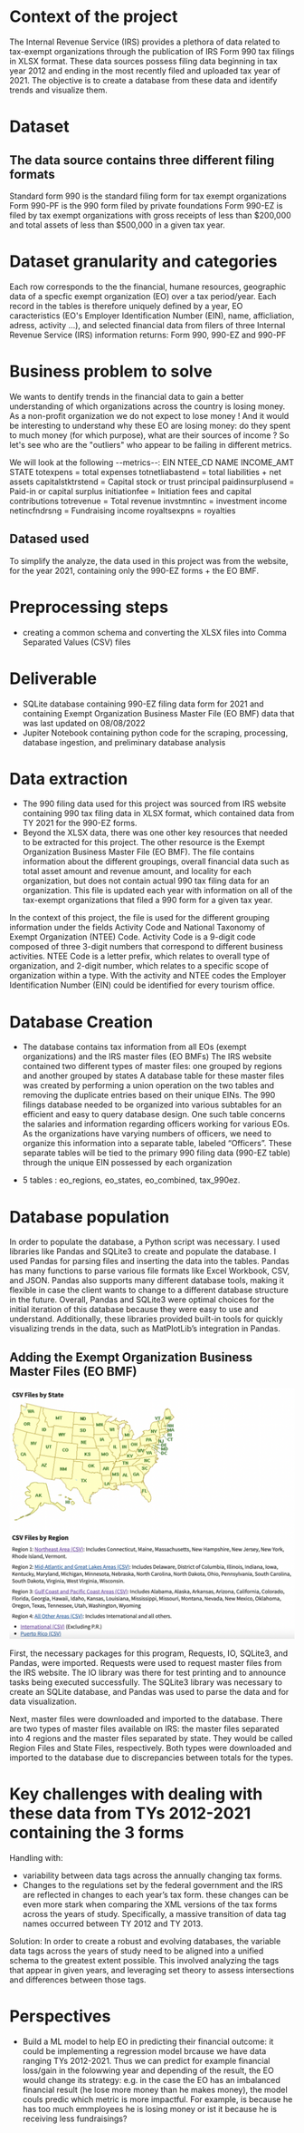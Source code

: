 # Context of the project

The Internal Revenue Service (IRS) provides a plethora of data related to tax-exempt organizations through the publication of IRS Form 990 tax filings in XLSX format. These data sources possess filing data beginning in tax year 2012 and ending in the most recently filed and uploaded tax year of 2021. The objective is to create a database from these data and identify trends and visualize them.


# Dataset
## The data source contains three different filing formats
Standard form 990 is the standard filing form for tax exempt organizations
Form 990-PF is the 990 form filed by private foundations
Form 990-EZ is filed by tax exempt organizations with gross receipts of less than $200,000 and total assets of less than $500,000 in a given tax year.

# Dataset granularity and categories
Each row corresponds to the the financial, humane resources, geographic data of a specfic exempt organization (EO) over a tax period/year.
Each record in the tables is therefore uniquely defined by a year, EO caracteristics (EO's Employer Identification Number (EIN), name, afficliation, adress, activity ...), and selected financial data from filers of three Internal Revenue Service (IRS) information returns: Form 990, 990-EZ and 990-PF

# Business problem to solve

We wants to dentify trends in the financial data to gain a better understanding of which organizations across the country is losing money. As a non-profit organization we do not expect to lose money ! And it would be interesting to understand why these EO are losing money: do they spent to much money (for which purpose), what are their sources of income ?
So let's see who are the "outliers" who appear to be failing in different metrics.

We will look at the following  --metrics--:
EIN
NTEE_CD
NAME
INCOME_AMT
STATE
totexpens = total expenses
totnetliabastend = total liabilities + net assets
capitalstktrstend = Capital stock or trust principal 
paidinsurplusend = Paid-in or capital surplus 
initiationfee = Initiation fees and capital contributions
totrevenue = Total revenue
invstmntinc = investment income 
netincfndrsng = Fundraising income
royaltsexpns = royalties


## Datased used
To simplify the analyze, the data used in this project was from the website, for the year 2021, containing only the 990-EZ forms + the EO BMF.


# Preprocessing steps
- creating a common schema and converting the XLSX files into Comma Separated Values (CSV) files

# Deliverable
- SQLite database containing 990-EZ filing data form for 2021 and containing Exempt Organization Business Master File (EO BMF) data that was last updated on 08/08/2022
- Jupiter Notebook containing python code for the scraping, processing, database ingestion, and preliminary database analysis

# Data extraction
- The 990 filing data used for this project was sourced from IRS website containing 990 tax filing data in XLSX format, which contained data from TY 2021 for the 990-EZ forms.
- Beyond the XLSX data, there was one other key resources that needed to be extracted for this project. The other resource is the Exempt Organization Business Master File (EO BMF). The file contains information about the different groupings, overall financial data such as total asset amount and revenue amount, and locality for each organization, but does not contain actual 990 tax filing data for an organization. This file is updated each year with information on all of the tax-exempt organizations that filed a 990 form for a given tax year. 

In the context of this project, the file is used for the different grouping information under the fields Activity Code and National Taxonomy of Exempt Organization (NTEE) Code. Activity Code is a 9-digit code composed of three 3-digit numbers that correspond to different business activities. NTEE Code is a letter prefix, which relates to overall type of organization, and 2-digit number, which relates to a specific scope of organization within a type. With the activity and NTEE codes the Employer Identification Number (EIN) could be identified for every tourism office. 

# Database Creation

- The database contains tax information from all EOs (exempt organizations) and the IRS master files (EO BMFs)
The IRS website contained two different types of master files: one grouped by regions and another grouped by states 
A database table for these master files was created by performing a union operation on the two tables and removing the duplicate entries based on their unique EINs.
The 990 filings database needed to be organized into various subtables for an efficient and easy to query database design.
One such table concerns the salaries and information regarding officers working for various EOs. As the organizations have varying numbers of officers, we need to organize this information into a separate table, labeled “Officers”.
 These separate tables will be tied to the primary 990 filing data (990-EZ table) through the unique EIN possessed by each organization
 
 - 5 tables : eo_regions, eo_states, eo_combined, tax_990ez.

# Database population

In order to populate the database, a Python script was necessary. I used libraries like Pandas and SQLite3 to create and populate the database. I used Pandas for parsing files and inserting the data into the tables. Pandas has many functions to parse various file formats like Excel Workbook, CSV, and JSON. Pandas also supports many different database tools, making it flexible in case the client wants to change to a different database structure in the future. Overall, Pandas and SQLite3 were optimal choices for the initial iteration of this database because they were easy to use and understand. Additionally, these libraries provided built-in tools for quickly visualizing trends in the data, such as MatPlotLib’s integration in Pandas.

## Adding the Exempt Organization Business Master Files (EO BMF)

![alt text](EOBMF.png)

First, the necessary packages for this program, Requests, IO, SQLite3, and Pandas, were imported. Requests were used to request master files from the IRS website. The IO library was there for test printing and to announce tasks being executed successfully. The SQLite3 library was necessary to create an SQLite database, and Pandas was used to parse the data and for data visualization.

Next, master files were downloaded and imported to the database. There are two types of master files available on IRS: the master files separated into 4 regions and the master files separated by state. They would be called Region Files and State Files, respectively. Both types were downloaded and imported to the database due to discrepancies between totals for the types.


# Key challenges with dealing with these data from TYs 2012-2021 containing the 3 forms
Handling with:
- variability between data tags across the annually changing tax forms.
- Changes to the regulations set by the federal government and the IRS are reflected in changes to each year’s tax form. these changes can be even more stark when comparing the XML versions of the tax forms across the years of study. Specifically, a massive transition of data tag names occurred between TY 2012 and TY 2013.

Solution: In order to create a robust and evolving databases, the variable data tags across the years of study need to be aligned into a unified schema to the greatest extent possible. This involved analyzing the tags that appear in given years, and leveraging set theory to assess intersections and differences between those tags. 

# Perspectives
- Build a ML model to help EO in predicting their financial outcome: it could be implementing a regression model brcause we have data ranging TYs 2012-2021. Thus we can predict for example financial loss/gain in the folowwing year and depending of the result, the EO would change its strategy: e.g. in the case the EO has an imbalanced financial result (he lose more money than he makes money), the model couls predic which metric is more impactful. For example, is because he has too much emmployees he is losing money or ist it because he is receiving less fundraisings?
